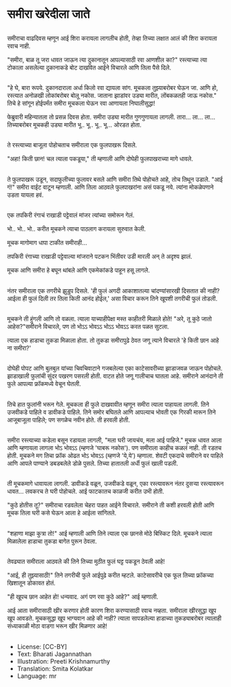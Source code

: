 # समीरा खरेदीला जाते

##
समीराचा वाढदिवस म्हणून आई शिरा करायला लागलीच होती, तेव्हा तिच्या लक्षात आलं की शिरा करायला रवाच नाही.

"समीरा, बाळ तू जरा धावत जाऊन त्या दुकानातून आपल्यासाठी रवा आणशील का?" रस्त्याच्या त्या टोकाला असलेल्या दुकानाकडे बोट दाखवित आईने विचारले आणि तिला पैसे दिले.

##
"हे घे, बारा रूपये. दुकानदाराला अर्धा किलो रवा द्यायला सांग. मूचकला तुझ्याबरोबर घेऊन जा. आणि हो, रस्त्यात अनोळखी लोकांबरोबर बोलू नकोस. जाताना झाडांवर उड्या मारीत, लोंबकळतही जाऊ नकोस." तिचे हे सांगून होईपर्मंत समीरा मूचकला घेऊन रवा आणायला निघालीसुद्धा!

फेब्रुवारी महिन्यातला तो प्रसन्न दिवस होता. समीरा उड्या मारीत गुणगुणायला लागली. तारा... ला... ला... तिच्याबरोबर मूचकही उड्या मारीत भू.. भू.. भू.. भू... ओरडत होता. 

##
ते रस्त्याच्या बाजूला पोहोचताच समीराला एक फुलपाखरू दिसले.

"अहा! किती छान! चल त्याला पकडूया," ती म्हणाली आणि दोघेही फुलपाखराच्या मागे धावले.

##
ते फुलपाखरू उडून, सदाफुलीच्या फुलावर बसले आणि समीरा तिथे पोहोचते आहे, तोच तिथून उडाले. "आई गं!" समीरा वाईट वाटून म्हणाली. आणि तिला आठवले फुलपाखरांना असं पकडू नये. त्यांना मोकळेपणाने उडता यायला हवं.

##
एक तपकिरी रंगाचं राखाडी पट्टेवालं मांजर त्यांच्या समोरून गेलं.

भो.. भो.. भो.. करीत मूचकने त्याचा पाठलाग करायला सुरुवात केली.

मूचक मागोमाग धापा टाकीत समीराही...

तपकिरी रंगाच्या राखाडी पट्टेवाल्या मांजराने पटकन भिंतीवर उडी मारली अन् ते अदृश्य झालं.

मूचक आणि समीरा हे बघून थांबले आणि एकमेकांकडे पाहून हसू लागले.

##
नंतर समीराला एक तगरीचे झुडुप दिसले. 'ही फुलं अगदी आकाशातल्या चांदण्यांसारखी दिसतात की नाही? आईला ही फुलं दिली तर तिला किती आनंद होईल,' असा विचार करून तिने खूपशी तगरीची फुलं तोडली.

##
मूचकने ती हुंगली आणि तो वळला. त्याला याच्याहीपेक्षा मस्त काहीतरी मिळाले होते! "अरे, तू कुठे जातो आहेस?"समीराने विचारले, पण तो भोऽऽ भोवऽऽ भोऽऽ भोवऽऽ करत पळत सुटला.

त्याला एक हाडाचा तुकडा मिळाला होता. तो तुकडा समीरापुढे ठेवत जणू त्याने विचारले 'हे किती छान आहे ना समीरा?'

##
दोघेही पोपट आणि बुलबुल यांच्या चिवचिवाटाने गजबलेल्या एका काटेसावरीच्या झाडाजवळ जाऊन पोहोचले. झाडाखाली फुलांची सुंदर पखरण पसरली होती. वाटत होते जणू गालीचाच घातला आहे. समीराने आनंदाने ती फुले आपल्या फ्रॉकमध्ये वेचून घेतली.

##
तिचे हात फुलांनी भरून गेले. मूचकला ही फुले दाखवावीत म्हणून समीरा त्याला पाहायला लागली. तिने उजवीकडे पाहिले व डावीकडे पाहिले. तिने समोर बघितले आणि आपल्याच भोवती एक गिरकी मारून तिने आजूबाजूला पाहिले; पण सगळेच नवीन होते. ती हरवली होती. 

##
समीरा रस्त्याच्या कडेला बसून रडायला लागली, "मला घरी जायचंय, मला आई पाहिजे." मूचक धावत आला आणि म्हणायला लागला भोऽ भोवऽऽ (म्हणजे 'घाबरू नकोस'). पण समीराला काहीच कळलं नाही. ती रडतच होती. मूचकने मग तिचा फ्रॉक ओढत भोऽ भोवऽऽ (म्हणजे ’ये,ये’) म्हणाला. शेवटी एकदाचे समीराने वर पाहिले आणि आपले पाण्याने डबडबलेले डोळे पुसले. तिच्या हातातली अर्धी फुलं खाली पडली.

##
ती मूचकमागे  धावायला लागली. डावीकडे वळून, उजवीकडे वळून, एका रस्त्यावरून नंतर दुसऱ्या रस्त्यावरून धावत... लवकरच ते घरी पोहोचले. आई फाटकातच काळजी करीत उभी होती.

"कुठे होतीस तू?" समीराचा रडवलेला चेहरा पाहत आईने विचारले. समीराने ती कशी हरवली होती आणि मूचक तिला घरी कसे घेऊन आला हे आईला सांगितले.

##
"शहाणा माझा कुत्रा तो!" आई म्हणाली आणि तिने त्याला एक छानसे मोठे बिस्किट दिले. मूचकने त्याला मिळालेला हाडाचा तुकडा बागेत पुरून ठेवला.

##
तेवढ्यात समीराला आठवले की तिने तिच्या मुठीत फुलं घट्ट पकडून ठेवली आहे!

"आई, ही तुझ्यासाठी!" तिने तगरीची फुले आईपुढे करीत म्हटले. काटेसावरीचे एक फूल तिच्या फ्रॉकच्या खिशातून डोकावत होतं.

"ही खूपच छान आहेत हो! धन्यवाद. अगं पण रवा कुठे आहे?" आई म्हणाली.

आई आता समीरासाठी खीर करणार होती कारण शिरा करण्यासाठी रवाच नव्हता. समीराला खीरसुद्धा खूप खूप आवडते. मूचकसुद्धा खूप भाग्यवान आहे की नाही? त्याला सापडलेल्या हाडाच्या तुकड्याबरोबर त्यालाही संध्याकाळी मोठा वाडगा भरून खीर मिळणार आहे!

##
* License: [CC-BY]
* Text: Bharati Jagannathan
* Illustration: Preeti Krishnamurthy
* Translation: Smita Kolatkar
* Language: mr
